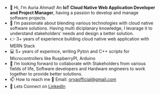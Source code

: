 - 👋 Hi, I’m Auria Ahmad! An **IoT Cloud Native Web Application Developer and Project Manager**, having a passion to develop and manage software projects.  
- 👀 I’m passionate about blending various technologies with cloud native software solutions. Having multi diciplanary knowledge, I levarage it to understand stakeholders' needs and design a better solution. 
- 👉 3+ years of experience building cloud native web application with MERN Stack
- 💻 5+ years of experince, writing Pyton and C++ scripts for Microcontrollers like RuspberryPI, Arduino
- 💞️ I’m looking forward to collaborate with Stakeholders from various fields of life, Software developers and Hardware engineers to work together to provide better solutions. 
- 📫 How to reach me 📧 Email: oryaofficial@gmail.com 
- 🔗 Lets Connect on [LinkedIn](https://www.linkedin.com/in/muhammad-auria-ahmad)

<!---
auriaahmad/auriaahmad is a ✨ special ✨ repository because its `README.md` (this file) appears on your GitHub profile.
You can click the Preview link to take a look at your changes.
--->
